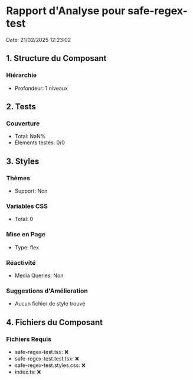 # Rapport d'Analyse pour safe-regex-test

Date: 21/02/2025 12:23:02

## 1. Structure du Composant

### Hiérarchie

- Profondeur: 1 niveaux

## 2. Tests

### Couverture

- Total: NaN%
- Éléments testés: 0/0

## 3. Styles

### Thèmes

- Support: Non

### Variables CSS

- Total: 0

### Mise en Page

- Type: flex

### Réactivité

- Media Queries: Non

### Suggestions d'Amélioration

- Aucun fichier de style trouvé

## 4. Fichiers du Composant

### Fichiers Requis

- safe-regex-test.tsx: ❌
- safe-regex-test.test.tsx: ❌
- safe-regex-test.styles.css: ❌
- index.ts: ❌
